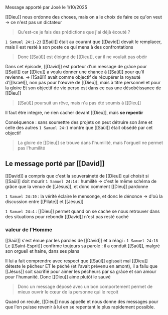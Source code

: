 Message apporté par José le 1/10/2025

[[Dieu]] nous ordonne des choses, mais on a le choix de faire ce qu'on veut
-> ce n'est pas un dictateur

>Qu'est-ce je fais des prédictions que j'ai déjà écouté ?

`1 Samuel 24:1-23` [[Saül]] était au courant que [[David]] devait le remplacer, mais il est resté à son poste ce qui mena à des confrontations 
>Donc [[Saül]] est éloigné de [[Dieu]], car il ne voulait pas obéir

Dans cet épisode, [[David]] est porteur d'un message de grâce pour [[Saül]] car [[Dieu]] a voulu donner une chance à [[Saül]] pour qu'il revienne.
-> [[Saül]] avait comme objectif de récupérer la royauté d'[[Israël]], non pas pour l'œuvre de [[Dieu]], mais à titre personnel et pour la gloire
Et son objectif de vie perso est dans ce cas une désobéissance de [[Dieu]]
> [[Saül]] poursuit un rêve, mais n'a pas été soumis à [[Dieu]]

Il faut être integre, ne rien cacher devant [[Dieu]], mais **se repentir**

Conséquence : sans soumettre des projets on peut détruire son âme et celle des autres
`1 Samuel 24:1` montre que [[Saül]] était obsédé par cet objectif

> La gloire de [[Dieu]] se trouve dans l'humilité, mais l'orgueil ne permet pas l'humilité
## Le message porté par [[David]]
[[David]] a compris que c'est la souveraineté de [[Dieu]] qui choisit si [[Saül]] doit mourir
`1 Samuel 24:14` : humilité
-> c'est le même schéma de grâce que la venue de [[Jésus]], et donc comment [[Dieu]] pardonne

`1 Samuel 24:10` : la vérité éclaire le mensonge, et donc le dénonce
-> d'où la discussion entre [[Pilate]] et [[Jésus]]

`1 Samuel 24:4` : [[Dieu]] permet quand on se cache se nous retrouver dans des situations pour rebondir
[[David]] n'est pas resté caché
### valeur de l'Homme
[[Saül]] s'est émue par les paroles de [[David]] et a réagi : `1 Samuel 24:18`
Le [[Saint-Esprit]] confirme toujours sa parole : il a conduit [[Saül]], malgré son orgueil et haine, dans ses plans

Il lui a fait comprendre avec respect que [[Saül]] agissait mal
[[Dieu]] déteste le pêcheur ET le péché (et l'avait prévenu en amont), il a fallu que [[Jésus]] soit sacrifié pour aimer les pêcheurs par sa grâce et son amour pour l'humanité. Donc [[Dieu]] aime plutôt le sauvé

>Donc un message déposé avec un bon comportement permet de mieux ouvrir le cœur de la personne qui le reçoit

Quand on recule, [[Dieu]] nous appelle et nous donne des messages pour que l'on puisse revenir à lui en se repentant le plus rapidement possible.